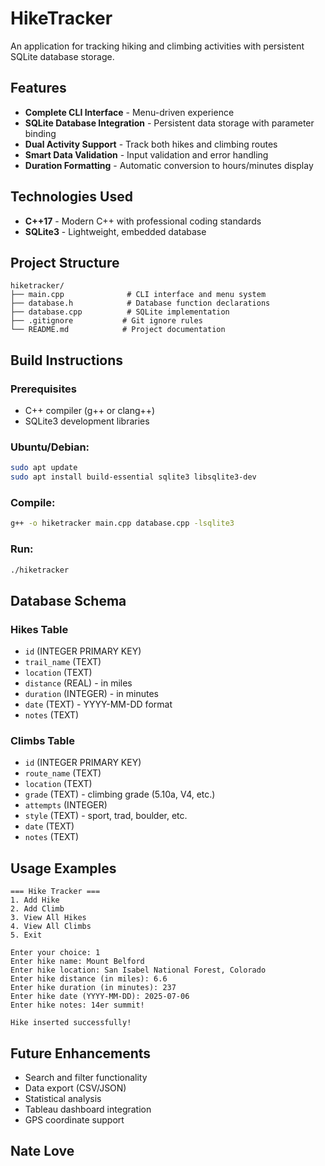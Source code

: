 # HikeTracker

An application for tracking hiking and climbing activities with persistent SQLite database storage.

## Features

- **Complete CLI Interface** - Menu-driven experience
- **SQLite Database Integration** - Persistent data storage with parameter binding
- **Dual Activity Support** - Track both hikes and climbing routes
- **Smart Data Validation** - Input validation and error handling
- **Duration Formatting** - Automatic conversion to hours/minutes display

## Technologies Used

- **C++17** - Modern C++ with professional coding standards
- **SQLite3** - Lightweight, embedded database

## Project Structure

```
hiketracker/
├── main.cpp              # CLI interface and menu system
├── database.h            # Database function declarations
├── database.cpp          # SQLite implementation
├── .gitignore           # Git ignore rules
└── README.md            # Project documentation
```

## Build Instructions

### Prerequisites
- C++ compiler (g++ or clang++)
- SQLite3 development libraries

### Ubuntu/Debian:
```bash
sudo apt update
sudo apt install build-essential sqlite3 libsqlite3-dev
```

### Compile:
```bash
g++ -o hiketracker main.cpp database.cpp -lsqlite3
```

### Run:
```bash
./hiketracker
```

## Database Schema

### Hikes Table
- `id` (INTEGER PRIMARY KEY)
- `trail_name` (TEXT)
- `location` (TEXT)
- `distance` (REAL) - in miles
- `duration` (INTEGER) - in minutes
- `date` (TEXT) - YYYY-MM-DD format
- `notes` (TEXT)

### Climbs Table
- `id` (INTEGER PRIMARY KEY)
- `route_name` (TEXT)
- `location` (TEXT)
- `grade` (TEXT) - climbing grade (5.10a, V4, etc.)
- `attempts` (INTEGER)
- `style` (TEXT) - sport, trad, boulder, etc.
- `date` (TEXT)
- `notes` (TEXT)

## Usage Examples

```
=== Hike Tracker ===
1. Add Hike
2. Add Climb
3. View All Hikes
4. View All Climbs
5. Exit

Enter your choice: 1
Enter hike name: Mount Belford
Enter hike location: San Isabel National Forest, Colorado
Enter hike distance (in miles): 6.6
Enter hike duration (in minutes): 237
Enter hike date (YYYY-MM-DD): 2025-07-06
Enter hike notes: 14er summit!

Hike inserted successfully!
```

## Future Enhancements

- Search and filter functionality
- Data export (CSV/JSON)
- Statistical analysis
- Tableau dashboard integration
- GPS coordinate support

## Nate Love

